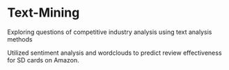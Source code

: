 # Text-Mining
Exploring questions of competitive industry analysis using text analysis methods

Utilized sentiment analysis and wordclouds to predict review effectiveness for SD cards on Amazon.
